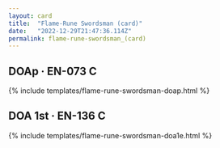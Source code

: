 ```yaml
---
layout: card
title:  "Flame-Rune Swordsman (card)"
date:   "2022-12-29T21:47:36.114Z"
permalink: flame-rune-swordsman_(card)
---
```


## DOAp &middot; EN-073 C

{% include templates/flame-rune-swordsman-doap.html %}


## DOA 1st &middot; EN-136 C

{% include templates/flame-rune-swordsman-doa1e.html %}
